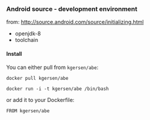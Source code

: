 ### Android source - development environment 

from: http://source.android.com/source/initializing.html

* openjdk-8
* toolchain


#### Install

You can either pull from `kgersen/abe`:

```
docker pull kgersen/abe
```

```
docker run -i -t kgersen/abe /bin/bash
```

or add it to your Dockerfile:

```
FROM kgersen/abe
```
